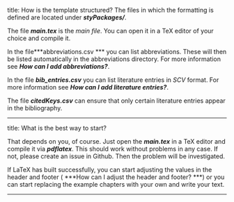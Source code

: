 title: How is the template structured?
The files in which the formatting is defined are located under ***styPackages/***.

The file ***main.tex*** is the *main file*. You can open it in a TeX editor of your choice and compile it.

In the file***abbreviations.csv
*** you can list abbreviations. These will then be listed automatically in the abbreviations directory. For more information see
***How can I add abbreviations?***.

In the file ***bib_entries.csv*** you can list literature entries in *SCV* format. For more information see
***How can I add literature entries?***.

The file ***citedKeys.csv*** can ensure that only certain literature entries appear in the bibliography.

---

title: What is the best way to start?

That depends on you, of course. Just open the ***main.tex*** in a TeX editor and compile it via ***pdflatex***.
This should work without problems in any case. If not, please create an issue in Github. Then the problem will be investigated.

If LaTeX has built successfully, you can start adjusting the values in the header and footer (
***How can I adjust the header and footer?
***) or you can start replacing the example chapters with your own and write your text.

---
